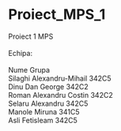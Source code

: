 # Proiect_MPS_1
Proiect 1 MPS <br><br>
Echipa: <br><br>
        Nume                    Grupa <br>
Silaghi Alexandru-Mihail        342C5 <br>
Dinu Dan George                 342C2 <br>
Roman Alexandru Costin          342C2 <br>
Selaru Alexandru                342C5 <br>
Manole Miruna                   341C5 <br>
Asli Fetisleam                  342C5 <br>
